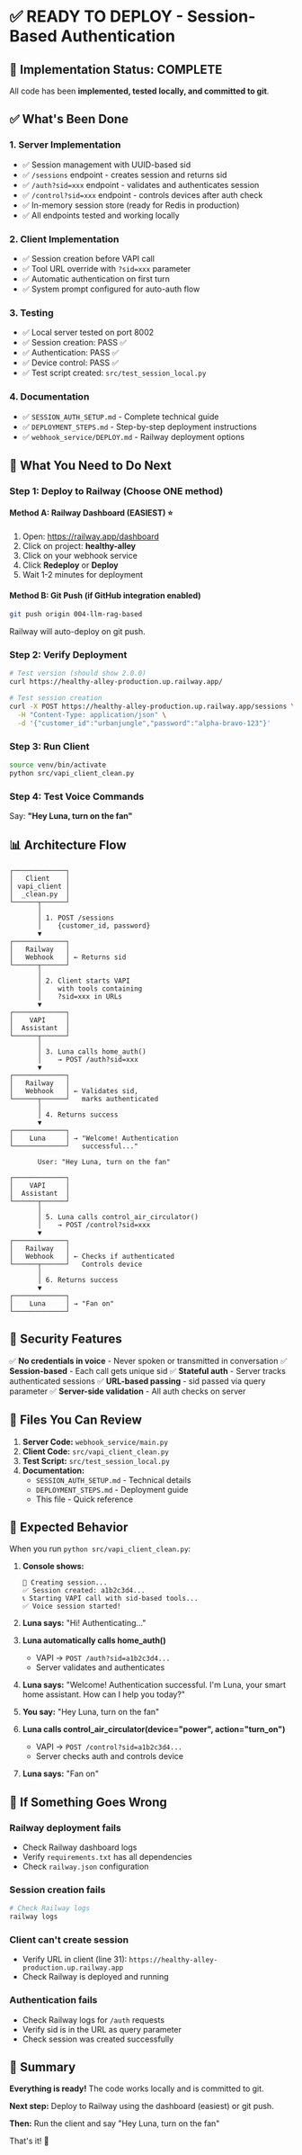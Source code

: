 # ✅ READY TO DEPLOY - Session-Based Authentication

## 🎉 Implementation Status: COMPLETE

All code has been **implemented, tested locally, and committed to git**.

## ✅ What's Been Done

### 1. Server Implementation
- ✅ Session management with UUID-based sid
- ✅ `/sessions` endpoint - creates session and returns sid
- ✅ `/auth?sid=xxx` endpoint - validates and authenticates session
- ✅ `/control?sid=xxx` endpoint - controls devices after auth check
- ✅ In-memory session store (ready for Redis in production)
- ✅ All endpoints tested and working locally

### 2. Client Implementation
- ✅ Session creation before VAPI call
- ✅ Tool URL override with `?sid=xxx` parameter
- ✅ Automatic authentication on first turn
- ✅ System prompt configured for auto-auth flow

### 3. Testing
- ✅ Local server tested on port 8002
- ✅ Session creation: PASS ✅
- ✅ Authentication: PASS ✅
- ✅ Device control: PASS ✅
- ✅ Test script created: `src/test_session_local.py`

### 4. Documentation
- ✅ `SESSION_AUTH_SETUP.md` - Complete technical guide
- ✅ `DEPLOYMENT_STEPS.md` - Step-by-step deployment instructions
- ✅ `webhook_service/DEPLOY.md` - Railway deployment options

## 🚀 What You Need to Do Next

### Step 1: Deploy to Railway (Choose ONE method)

#### Method A: Railway Dashboard (EASIEST) ⭐

1. Open: https://railway.app/dashboard
2. Click on project: **healthy-alley**
3. Click on your webhook service
4. Click **Redeploy** or **Deploy**
5. Wait 1-2 minutes for deployment

#### Method B: Git Push (if GitHub integration enabled)

```bash
git push origin 004-llm-rag-based
```

Railway will auto-deploy on git push.

### Step 2: Verify Deployment

```bash
# Test version (should show 2.0.0)
curl https://healthy-alley-production.up.railway.app/

# Test session creation
curl -X POST https://healthy-alley-production.up.railway.app/sessions \
  -H "Content-Type: application/json" \
  -d '{"customer_id":"urbanjungle","password":"alpha-bravo-123"}'
```

### Step 3: Run Client

```bash
source venv/bin/activate
python src/vapi_client_clean.py
```

### Step 4: Test Voice Commands

Say: **"Hey Luna, turn on the fan"**

## 📊 Architecture Flow

```
┌─────────────┐
│   Client    │
│ vapi_client │
│  _clean.py  │
└──────┬──────┘
       │
       │ 1. POST /sessions
       │    {customer_id, password}
       ▼
┌─────────────┐
│   Railway   │
│   Webhook   │ ← Returns sid
└──────┬──────┘
       │
       │ 2. Client starts VAPI
       │    with tools containing
       │    ?sid=xxx in URLs
       ▼
┌─────────────┐
│    VAPI     │
│  Assistant  │
└──────┬──────┘
       │
       │ 3. Luna calls home_auth()
       │    → POST /auth?sid=xxx
       ▼
┌─────────────┐
│   Railway   │
│   Webhook   │ ← Validates sid,
└──────┬──────┘   marks authenticated
       │
       │ 4. Returns success
       ▼
┌─────────────┐
│    Luna     │ → "Welcome! Authentication
└─────────────┘   successful..."

       User: "Hey Luna, turn on the fan"

┌─────────────┐
│    VAPI     │
│  Assistant  │
└──────┬──────┘
       │
       │ 5. Luna calls control_air_circulator()
       │    → POST /control?sid=xxx
       ▼
┌─────────────┐
│   Railway   │
│   Webhook   │ ← Checks if authenticated
└──────┬──────┘   Controls device
       │
       │ 6. Returns success
       ▼
┌─────────────┐
│    Luna     │ → "Fan on"
└─────────────┘
```

## 🔐 Security Features

✅ **No credentials in voice** - Never spoken or transmitted in conversation
✅ **Session-based** - Each call gets unique sid
✅ **Stateful auth** - Server tracks authenticated sessions
✅ **URL-based passing** - sid passed via query parameter
✅ **Server-side validation** - All auth checks on server

## 📁 Files You Can Review

1. **Server Code:** `webhook_service/main.py`
2. **Client Code:** `src/vapi_client_clean.py`
3. **Test Script:** `src/test_session_local.py`
4. **Documentation:**
   - `SESSION_AUTH_SETUP.md` - Technical details
   - `DEPLOYMENT_STEPS.md` - Deployment guide
   - This file - Quick reference

## 🎯 Expected Behavior

When you run `python src/vapi_client_clean.py`:

1. **Console shows:**
   ```
   🔑 Creating session...
   ✅ Session created: a1b2c3d4...
   📞 Starting VAPI call with sid-based tools...
   ✅ Voice session started!
   ```

2. **Luna says:** "Hi! Authenticating..."

3. **Luna automatically calls home_auth()**
   - VAPI → `POST /auth?sid=a1b2c3d4...`
   - Server validates and authenticates

4. **Luna says:** "Welcome! Authentication successful. I'm Luna, your smart home assistant. How can I help you today?"

5. **You say:** "Hey Luna, turn on the fan"

6. **Luna calls control_air_circulator(device="power", action="turn_on")**
   - VAPI → `POST /control?sid=a1b2c3d4...`
   - Server checks auth and controls device

7. **Luna says:** "Fan on"

## 🐛 If Something Goes Wrong

### Railway deployment fails
- Check Railway dashboard logs
- Verify `requirements.txt` has all dependencies
- Check `railway.json` configuration

### Session creation fails
```bash
# Check Railway logs
railway logs
```

### Client can't create session
- Verify URL in client (line 31): `https://healthy-alley-production.up.railway.app`
- Check Railway is deployed and running

### Authentication fails
- Check Railway logs for `/auth` requests
- Verify sid is in the URL as query parameter
- Check session was created successfully

## 🎉 Summary

**Everything is ready!** The code works locally and is committed to git.

**Next step:** Deploy to Railway using the dashboard (easiest) or git push.

**Then:** Run the client and say "Hey Luna, turn on the fan"

That's it! 🚀
